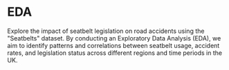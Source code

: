 # EDA
Explore the impact of seatbelt legislation on road accidents using the "Seatbelts" dataset. By conducting an Exploratory Data Analysis (EDA), we aim to identify patterns and correlations between seatbelt usage, accident rates, and legislation status across different regions and time periods in the UK.

